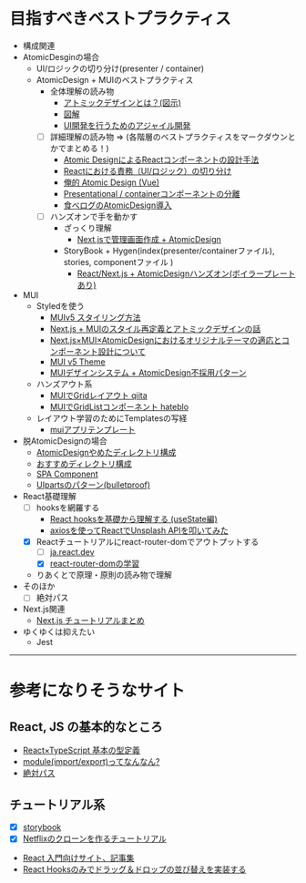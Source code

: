 # 目指すべきベストプラクティス
- 構成関連
- AtomicDesginの場合
  - UI/ロジックの切り分け(presenter / container) 
  - AtomicDesign + MUIのベストプラクティス
    - 全体理解の読み物
      - [アトミックデザインとは？(図示)](https://www.tanipu-blog.com/blog/what-is-atomic-design)
      - [図解](https://design.dena.com/design/atomic-design-%E3%82%92%E5%88%86%E3%81%8B%E3%81%A3%E3%81%9F%E3%81%A4%E3%82%82%E3%82%8A%E3%81%AB%E3%81%AA%E3%82%8B)
      - [UI開発を行うためのアジャイル開発](https://ygoto3.com/posts/atomic-design-for-agile-ui-development/)
    -[ ] 詳細理解の読み物 ⇒ (各階層のベストプラクティスをマークダウンとかでまとめる！)
      - [Atomic DesignによるReactコンポーネントの設計手法](https://www.crunchtimer.jp/blog/15849)
      - [Reactにおける責務（UI/ロジック）の切り分け](https://tech.leverages.jp/entry/2022/08/31/160743)
      - [俺的 Atomic Design (Vue)](https://qiita.com/shiminori0612/items/62e002b3ce5637e0d8aa)
      - [Presentational / containerコンポーネントの分離](https://blog.kinto-technologies.com/posts/2022-12-05-atomicDesign/)
      - [食べログのAtomicDesign導入](https://note.com/tabelog_frontend/n/n4b8bcb44294c#auLEU)
    - [ ] ハンズオンで手を動かす
        - ざっくり理解
          - [Next.jsで管理画面作成 + AtomicDesign](https://zenn.dev/thirosue/books/13ac92fc34ae22)
        - StoryBook + Hygen(index(presenter/containerファイル), stories, componentファイル )
          - [React/Next.js + AtomicDesignハンズオン(ボイラープレートあり)](https://zenn.dev/hisachii/articles/2544d6ea10033d)
- MUI
  - Styledを使う
    - [MUIv5 スタイリング方法](https://qiita.com/cieloazul310/items/d630da98439c89d773ba)
    - [Next.js + MUIのスタイル再定義とアトミックデザインの話](https://note.com/pk_yakkun/n/ne1bc79d699be#a2200f68-8b8c-4e32-b1cc-f1341e2c03b6)
    - [Next.js×MUI×AtomicDesignにおけるオリジナルテーマの適応とコンポーネント設計について](https://zenn.dev/pk_yakkun/articles/dcdee4cf64c4ef)
    - [MUI v5 Theme](https://zenn.dev/longbridge/articles/c100d0311ed1be)
    - [MUIデザインシステム + AtomicDesign不採用パターン](https://tech.buysell-technologies.com/entry/2023/01/31/000000#Atomic-Design%E3%81%AE%E4%B8%8D%E6%8E%A1%E7%94%A8)
  - ハンズアウト系
    - [MUIでGridレイアウト qiita](https://qiita.com/yotsak/items/a638921241a5f0fabe0f)
    - [MUIでGridListコンポーネント hateblo](https://kakakakakku.hatenablog.com/entry/2020/01/13/000227)
  - レイアウト学習のためにTemplatesの写経
    - [muiアプリテンプレート](https://blog.usize-tech.com/react-free-template/)
- 脱AtomicDesignの場合
  - [AtomicDesignやめたディレクトリ構成](https://tech-record.com/post/cG9zdDoyOQ==)
  - [おすすめディレクトリ構成](https://zenn.dev/a_da_chi/articles/80879f4813ecac#%E3%81%8A%E3%81%99%E3%81%99%E3%82%81%E3%81%AE%E3%83%87%E3%82%A3%E3%83%AC%E3%82%AF%E3%83%88%E3%83%AA%E6%A7%8B%E6%88%90)
  - [SPA Component](https://zenn.dev/yoshiko/articles/99f8047555f700)
  - [UIpartsのパターン(bulletproof)](https://zenn.dev/manalink_dev/articles/bulletproof-react-is-best-architecture)
- React基礎理解
  - [ ] hooksを網羅する
    - [React hooksを基礎から理解する (useState編) ](https://qiita.com/seira/items/f063e262b1d57d7e78b4)
    - [axiosを使ってReactでUnsplash APIを叩いてみた](https://qiita.com/kuropp/items/d9758d6ab573b9b53c4b)
  - [x] Reactチュートリアルにreact-router-domでアウトプットする
    - [ ] [ja.react.dev](https://ja.react.dev/blog/2023/03/16/introducing-react-dev)
    - [x] [react-router-domの学習](https://reffect.co.jp/react/react-router-6/)
  - りあくとで原理・原則の読み物で理解
- そのほか
  - [ ] 絶対パス
- Next.js関連
  - [Next.js チュートリアルまとめ](https://zenn.dev/yossyxp/scraps/312e66748bf9aa)
- ゆくゆくは抑えたい
  - Jest


---

# 参考になりそうなサイト

## React, JS の基本的なところ
- [React×TypeScript 基本の型定義](https://qiita.com/hinako_n/items/97ccaf85eb40d7e45657)
- [module(import/export)ってなんなん?](https://zenn.dev/kanachan/articles/ad28de7389bcd0)
- [絶対パス](https://zenn.dev/yuji6523/articles/react-absolute-path)

## チュートリアル系
- [x] [storybook](https://storybook.js.org/tutorials/intro-to-storybook/react/ja/simple-component/)
- [x] [Netflixのクローンを作るチュートリアル](https://zenn.dev/gunners6518/books/4c4672f32dd100)
- [React 入門向けサイト、記事集](https://qiita.com/KNR109/items/d5945897dd67123a87de)
- [React Hooksのみでドラッグ＆ドロップの並び替えを実装する](https://zenn.dev/uttk/articles/b90454baec68c8)
